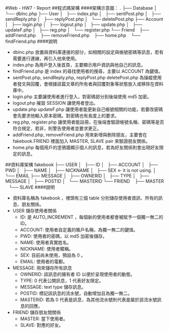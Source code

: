 #Web - HW7 - Report
##程式碼架構
####架構示意圖：
	.
	├── Database
	│  	└── dbInc.php
	├── User
	│  	├── index.php
	│  	├── sentPost.php
	│  	├── sendReply.php
	│  	├── replyPost.php
	│  	└── deletePost.php
	├── Account
	│  	├── login.php
	│  	├── logout.php
	│  	├── update.php
	│  	├── updateF.php
	│  	├── reg.php
	│  	└── register.php
	└── Friend
	   	├── addFriend.php
	   	├── removeFriend.php
	   	├── home.php
	   	└── findFriend.php
####說明
* dbInc.php 放置與資料庫連接的部分，如相關的設定與帳號密碼等訊息，若有需要進行連線，再引入他來使用。
* index.php 為用戶登入後首頁，主要顯示用戶資訊與他自己的訊息。
* findFriend.php 是 index 的尋找使用者的搜尋，主要以 ACCOUNT 為鍵值。
* sentPost.php, sendReply.php, replyPost.php deletePost.php 為操縱使用者發文與回覆，會根據該篇文章的所有者與回覆對象等狀態放入或移除在資料庫中。
* login.php 主要讓使用者進行登入，對密碼部分到後端使用 md5 加密。
* logout.php 摧毀 SESSION 讓使用者登出。
* update.php updateF.php 讓使用者能更新自己帳號相關的功能，若要改密碼會先要求他輸入原本密碼。對密碼也有長度上的要求。
* reg.php, register.php 讓使用者能註冊，在後端會驗證帳號名稱、密碼等是否符合規定，若非，則警告使用者並要求更正。
* addFriend.php, removeFriend.php 用來新增與刪除朋友，主要會在 fakebook.FRIEND 裡面加入 MASTER, SLAVE pair 來驗證朋友關係。
* home.php 每個用戶的塗鴉牆顯示個人的訊息，若為好友關係則會出現好友限定的訊息。

##資料庫架構
	fakebook
	├── USER
	│  	├── ID
	│  	├── ACCOUNT
	│  	├── PWD
	│  	├── NAME
	│  	├── NICKNAME
	│  	├── SEX <- it is not using.
	│  	└── EMAIL
	├── MESSAGE
	│  	├── OWNERID
	│  	├── TYPE
	│  	├── MESSAGE
	│  	├── POSTID
	│  	└── MASTERID
	└── FRIEND
	   	├── MASTER
	   	└── SLAVE
####說明
* 資料庫名稱為 fakebook ，裡頭有三個 table 分別儲存使用者資訊、所有的訊息、朋友關係。
* USER 儲存使用者關係
	* ID: 是 AUTO_INCREMENT ，每個新的使用者都會被賦予一個獨一無二的 ID。
	* ACCOUNT: 使用者自定義的賬戶名稱，為獨一無二的鍵值。
	* PWD: 使用者的密碼，以 md5 加密後儲存。
	* NAME: 使用者真實姓名。
	* NICKNAME: 使用者暱稱。
	* SEX: 目前尚未使用，預設為 0 。
	* EMAIL: 使用者的電郵。
* MESSAGE: 用來儲存所有訊息
	* OWNERID: 該訊息的擁有者 ID 以便於呈現使用者的動態。
	* TYPE: 0 代表公開訊息，1 代表好友限定。
	* MESSAGE: text type 儲存訊息。
	* POSTID: 標記該訊息的流水號，自動增加且為獨一無二。
	* MASTERID: 若為 0 代表是訊息，為其他流水號則代表是屬於該流水號訊息的回應。
* FRIEND 儲存朋友間關係
	* MASTER: 當下使用者。
	* SLAVE: 對應的好友。